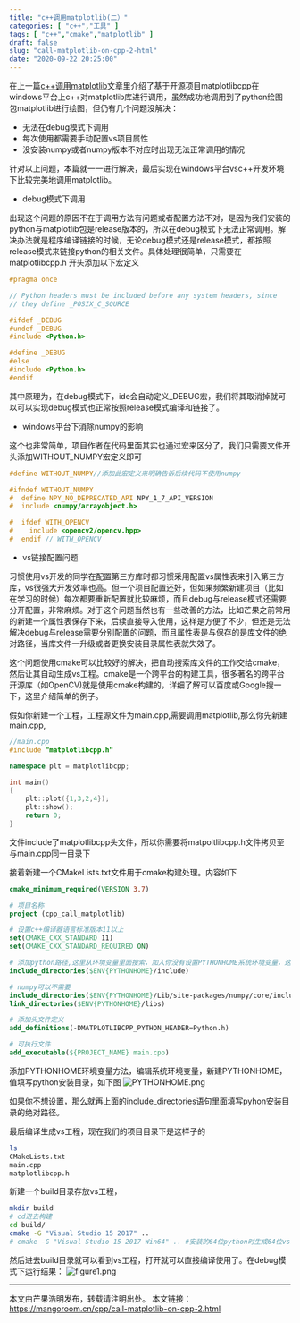 ```yaml
---
title: "c++调用matplotlib(二）"
categories: [ "c++","工具" ]
tags: [ "c++","cmake","matplotlib" ]
draft: false
slug: "call-matplotlib-on-cpp-2-html"
date: "2020-09-22 20:25:00"
---
```


在上一篇[c++调用matplotlib](https://mangoroom.cn/cpp/call-matplotlib-on-cpp.html)文章里介绍了基于开源项目matplotlibcpp在windows平台上c++对matplotlib库进行调用，虽然成功地调用到了python绘图包matplotlib进行绘图，但仍有几个问题没解决：

- 无法在debug模式下调用
- 每次使用都需要手动配置vs项目属性
- 没安装numpy或者numpy版本不对应时出现无法正常调用的情况

针对以上问题，本篇就一一进行解决，最后实现在windows平台vsc++开发环境下比较完美地调用matplotlib。

- debug模式下调用

出现这个问题的原因不在于调用方法有问题或者配置方法不对，是因为我们安装的python与matplotlib包是release版本的，所以在debug模式下无法正常调用。解决办法就是程序编译链接的时候，无论debug模式还是release模式，都按照release模式来链接python的相关文件。具体处理很简单，只需要在matplotlibcpp.h 开头添加以下宏定义

```cpp
#pragma once

// Python headers must be included before any system headers, since
// they define _POSIX_C_SOURCE

#ifdef _DEBUG
#undef _DEBUG
#include <Python.h>

#define _DEBUG
#else
#include <Python.h>
#endif
```

其中原理为，在debug模式下，ide会自动定义_DEBUG宏，我们将其取消掉就可以可以实现debug模式也正常按照release模式编译和链接了。

- windows平台下消除numpy的影响

这个也非常简单，项目作者在代码里面其实也通过宏来区分了，我们只需要文件开头添加WITHOUT_NUMPY宏定义即可

```cpp
#define WITHOUT_NUMPY//添加此宏定义来明确告诉后续代码不使用numpy

#ifndef WITHOUT_NUMPY
#  define NPY_NO_DEPRECATED_API NPY_1_7_API_VERSION
#  include <numpy/arrayobject.h>

#  ifdef WITH_OPENCV
#    include <opencv2/opencv.hpp>
#  endif // WITH_OPENCV
```

- vs链接配置问题

习惯使用vs开发的同学在配置第三方库时都习惯采用配置vs属性表来引入第三方库，vs很强大开发效率也高。但一个项目配置还好，但如果频繁新建项目（比如在学习的时候）每次都要重新配置就比较麻烦，而且debug与release模式还需要分开配置，非常麻烦。对于这个问题当然也有一些改善的方法，比如芒果之前常用的新建一个属性表保存下来，后续直接导入使用，这样是方便了不少，但还是无法解决debug与release需要分别配置的问题，而且属性表是与保存的是库文件的绝对路径，当库文件一升级或者更换安装目录属性表就失效了。


这个问题使用cmake可以比较好的解决，把自动搜索库文件的工作交给cmake，然后让其自动生成vs工程。cmake是一个跨平台的构建工具，很多著名的跨平台开源库（如OpenCV)就是使用cmake构建的，详细了解可以百度或Google搜一下，这里介绍简单的例子。

假如你新建一个工程，工程源文件为main.cpp,需要调用matplotlib,那么你先新建main.cpp,

```cpp
//main.cpp
#include "matplotlibcpp.h"

namespace plt = matplotlibcpp;

int main() 
{
    plt::plot({1,3,2,4});
    plt::show();
    return 0;
}
```

文件include了matplotlibcpp头文件，所以你需要将matpoltlibcpp.h文件拷贝至与main.cpp同一目录下

接着新建一个CMakeLists.txt文件用于cmake构建处理。内容如下

```cmake
cmake_minimum_required(VERSION 3.7)

# 项目名称
project (cpp_call_matplotlib)

# 设置c++编译器语言标准版本11以上
set(CMAKE_CXX_STANDARD 11)
set(CMAKE_CXX_STANDARD_REQUIRED ON)

# 添加python路径,这里从环境变量里面搜索，加入你没有设置PYTHONHOME系统环境变量，这里需要填入python安装目录的绝对路径
include_directories($ENV{PYTHONHOME}/include)

# numpy可以不需要
include_directories($ENV{PYTHONHOME}/Lib/site-packages/numpy/core/include)
link_directories($ENV{PYTHONHOME}/libs)

# 添加头文件定义
add_definitions(-DMATPLOTLIBCPP_PYTHON_HEADER=Python.h)

# 可执行文件
add_executable(${PROJECT_NAME} main.cpp)
```

添加PYTHONHOME环境变量方法，编辑系统环境变量，新建PYTHONHOME，值填写python安装目录，如下图
![PYTHONHOME.png][1]

如果你不想设置，那么就再上面的include_directories语句里面填写pyhon安装目录的绝对路径。

最后编译生成vs工程，现在我们的项目目录下是这样子的

```bash
ls
CMakeLists.txt
main.cpp
matplotlibcpp.h
```

新建一个build目录存放vs工程，
```bash
mkdir build
# cd进去构建
cd build/
cmake -G "Visual Studio 15 2017" ..
# cmake -G "Visual Studio 15 2017 Win64" .. #安装的64位python时生成64位vs工程
```
然后进去build目录就可以看到vs工程，打开就可以直接编译使用了。在debug模式下运行结果：
![figure1.png][2]


------------

本文由芒果浩明发布，转载请注明出处。
本文链接：https://mangoroom.cn/cpp/call-matplotlib-on-cpp-2.html

  [1]: https://mangoroom.cn/usr/uploads/2020/09/316835497.png
  [2]: https://mangoroom.cn/usr/uploads/2020/09/1706259781.png